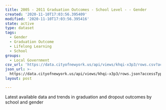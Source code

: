 ```yaml
---
title: 2005 - 2011 Graduation Outcomes - School Level - - Gender
created: '2020-11-10T17:03:56.395409'
modified: '2020-11-10T17:03:56.395416'
state: active
type: dataset
tags:
  - Gender
  - Graduation Outcome
  - Lifelong Learning
  - School
groups:
  - Local Government
csv_url: 'https://data.cityofnewyork.us/api/views/khqi-x3p3/rows.csv?accessType=DOWNLOAD'
json_url: >-
  https://data.cityofnewyork.us/api/views/khqi-x3p3/rows.json?accessType=DOWNLOAD
layout: post

---
```

Latest available data and trends in graduation and dropout outcomes by school and gender
